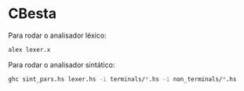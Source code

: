 # CBesta

Para rodar o analisador léxico:

```sh
alex lexer.x
```

Para rodar o analisador sintático:

```sh
ghc sint_pars.hs lexer.hs -i terminals/*.hs -i non_terminals/*.hs
```
